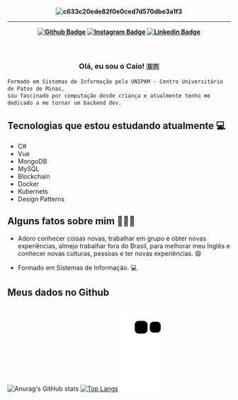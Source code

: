 <h4 align="center">
 
![c633c20ede82f0e0ced7d570dbe3a1f3](https://user-images.githubusercontent.com/70382532/138322189-2db8df52-9dcb-40a0-88a8-c365466bd33d.gif)

<hr>

[![Github Badge](https://img.shields.io/badge/-Facebook-blue?style=for-the-badge&logo=Facebook&logoColor=white&link=https://github.com/m4sterin)](https://www.facebook.com/caiio.rodriigues.1)
[![Instagram Badge](https://img.shields.io/badge/-instagram-red?style=for-the-badge&logo=instagram&logoColor=white&link=https://github.com/m4sterin)](https://www.instagram.com/rodriigues.caiio/)
[![Linkedin Badge](https://img.shields.io/badge/-Linkedin-blue?style=for-the-badge&logo=Linkedin&logoColor=white&link=https://github.com/m4sterin)](https://www.linkedin.com/in/caio-rodrigues-b89355165/)
</h4>

<h3 align="center">  <br>

Olá, eu sou o Caio! 🇧🇷
<br>

</h3>

```
Formado em Sistemas de Informação pela UNIPAM - Centro Universitário de Patos de Minas,
sou fascinado por computação desde criança e atualmente tenho me dedicado a me tornar um backend dev.
```
## Tecnologias que estou estudando atualmente 💻

  - C#
  - Vue
  - MongoDB
  - MySQL
  - Blockchain
  - Docker
  - Kubernets
  - Design Patterns

## Alguns fatos sobre mim 👨🏻‍💻

- Adoro conhecer coisas novas, trabalhar em grupo e obter novas experiências, almejo trabalhar fora do Brasil, para melhorar meu Inglês e conhecer novas culturas, pessoas e ter novas experiências. 😄

- Formado em Sistemas de Informação. 💻

## Meus dados no Github
![Anurag's GitHub stats](https://github-readme-stats.vercel.app/api?username=m4sterin&show_icons=true&theme=tokyonight)
[![Top Langs](https://github-readme-stats.vercel.app/api/top-langs/?username=m4sterin&layout=compact&theme=tokyonight)](https://github.com/m4sterin)
![Snake animation](https://github.com/rafaballerini/rafaballerini/blob/output/github-contribution-grid-snake.svg)
